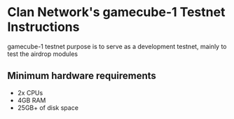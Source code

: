 # Clan Network's gamecube-1 Testnet Instructions

gamecube-1 testnet purpose is to serve as a development testnet, mainly to test the airdrop modules

## Minimum hardware requirements

- 2x CPUs
- 4GB RAM
- 25GB+ of disk space

